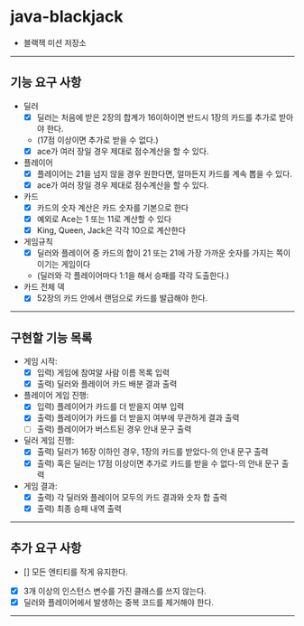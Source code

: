 # java-blackjack

- 블랙잭 미션 저장소

---

## 기능 요구 사항

- 딜러
    - [x] 딜러는 처음에 받은 2장의 합계가 16이하이면 반드시 1장의 카드를 추가로 받아야 한다.
    - (17점 이상이면 추가로 받을 수 없다.)
    - [x] ace가 여러 장일 경우 제대로 점수계산을 할 수 있다.
- 플레이어
    - [x] 플레이어는 21을 넘지 않을 경우 원한다면, 얼마든지 카드를 계속 뽑을 수 있다.
    - [x] ace가 여러 장일 경우 제대로 점수계산을 할 수 있다.
- 카드
    - [x] 카드의 숫자 계산은 카드 숫자를 기본으로 한다
    - [x] 예외로 Ace는 1 또는 11로 계산할 수 있다
    - [x] King, Queen, Jack은 각각 10으로 계산한다
- 게임규칙
    - [x] 딜러와 플레이어 중 카드의 합이 21 또는 21에 가장 가까운 숫자를 가지는 쪽이 이기는 게임이다
    - (딜러와 각 플레이어마다 1:1을 해서 승패를 각각 도출한다.)
- 카드 전체 덱
    - [x] 52장의 카드 안에서 랜덤으로 카드를 발급해야 한다.

---

## 구현할 기능 목록

- 게임 시작:
    - [x] 입력) 게임에 참여알 사람 이름 목록 입력
    - [x] 출력) 딜러와 플레이어 카드 배분 결과 출력
- 플레이어 게임 진행:
    - [x] 입력) 플레이어가 카드를 더 받을지 여부 입력
    - [x] 출력) 플레이어가 카드를 더 받을지 여부에 무관하게 결과 출력
    - [ ] 출력) 플레이어가 버스트된 경우 안내 문구 출력
- 딜러 게임 진행:
    - [x] 출력) 딜러가 16장 이하인 경우, 1장의 카드를 받았다-의 안내 문구 출력
    - [x] 출력) 혹은 딜러는 17점 이상이면 추가로 카드를 받을 수 없다-의 안내 문구 출력
- 게임 결과:
    - [x] 출력) 각 딜러와 플레이어 모두의 카드 결과와 숫자 합 출력
    - [x] 출력) 최종 승패 내역 출력

---

## 추가 요구 사항

- [] 모든 엔티티를 작게 유지한다.
- [x] 3개 이상의 인스턴스 변수를 가진 클래스를 쓰지 않는다.
- [x] 딜러와 플레이어에서 발생하는 중복 코드를 제거해야 한다.

---
